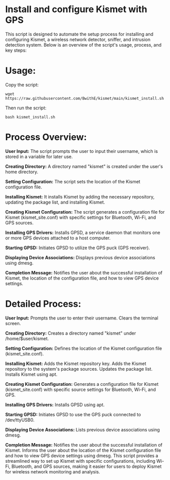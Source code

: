 # Install and configure Kismet with GPS
This script is designed to automate the setup process for installing and configuring Kismet, a wireless network detector, sniffer, and intrusion detection system. Below is an overview of the script's usage, process, and key steps:

# Usage:
Copy the script: 

```wget https://raw.githubusercontent.com/BwithE/kismet/main/kismet_install.sh```

Then run the script:

```bash kismet_install.sh```


# Process Overview:
**User Input:** The script prompts the user to input their username, which is stored in a variable for later use.

**Creating Directory:** A directory named "kismet" is created under the user's home directory.

**Setting Configuration:** The script sets the location of the Kismet configuration file.

**Installing Kismet:** It installs Kismet by adding the necessary repository, updating the package list, and installing Kismet.

**Creating Kismet Configuration:** The script generates a configuration file for Kismet (kismet_site.conf) with specific settings for Bluetooth, Wi-Fi, and GPS sources.

**Installing GPS Drivers:** Installs GPSD, a service daemon that monitors one or more GPS devices attached to a host computer.

**Starting GPSD:** Initiates GPSD to utilize the GPS puck (GPS receiver).

**Displaying Device Associations:** Displays previous device associations using dmesg.

**Completion Message:** Notifies the user about the successful installation of Kismet, the location of the configuration file, and how to view GPS device settings.

# Detailed Process:
**User Input:**
Prompts the user to enter their username.
Clears the terminal screen.

**Creating Directory:**
Creates a directory named "kismet" under /home/$user/kismet.

**Setting Configuration:**
Defines the location of the Kismet configuration file (kismet_site.conf).

**Installing Kismet:**
Adds the Kismet repository key.
Adds the Kismet repository to the system's package sources.
Updates the package list.
Installs Kismet using apt.

**Creating Kismet Configuration:**
Generates a configuration file for Kismet (kismet_site.conf) with specific source settings for Bluetooth, Wi-Fi, and GPS.

**Installing GPS Drivers:**
Installs GPSD using apt.

**Starting GPSD:**
Initiates GPSD to use the GPS puck connected to /dev/ttyUSB0.

**Displaying Device Associations:**
Lists previous device associations using dmesg.

**Completion Message:**
Notifies the user about the successful installation of Kismet.
Informs the user about the location of the Kismet configuration file and how to view GPS device settings using dmesg.
This script provides a streamlined way to set up Kismet with specific configurations, including Wi-Fi, Bluetooth, and GPS sources, making it easier for users to deploy Kismet for wireless network monitoring and analysis.
